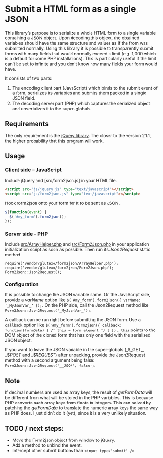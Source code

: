 # Submit a HTML form as a single JSON #

This library’s purpose is to serialize a whole HTML form to a single variable containing a JSON object. Upon decoding this object, the obtained variables should have the same structure and values as if the from was submitted normally. Using this library it is possible to transparently submit forms with many fields that would normally exceed a limit (e.g. 1,000 which is a default for some PHP installations). This is particularly useful if the limit can’t be set to infinite and you don’t know how many fields your form would have.

It consists of two parts:

1. The encoding client part (JavaScript) which binds to the submit event of a form, serializes its variables and submits them packed in a single JSON field.
2. The decoding server part (PHP) which captures the serialized object and unserializes it to the super-globals.

## Requirements ##

The only requirement is the [jQuery library](http://jquery.com/). The closer to the version 2.1.1, the higher probability that this program will work.

## Usage ##

### Client side – JavaScript ###

Include jQuery and [src/form2json.js] in your HTML file.

```html
<script src="js/jquery.js" type="text/javascript"></script>
<script src="js/form2json.js" type="text/javascript"></script>
```

Hook form2json onto your form for it to be sent as JSON.

```js
$(function(event) {
  $('#my_form').form2json();
});
```

### Server side – PHP ###

Include [src/ArrayHelper.php](https://github.com/Glutexo/form2json/blob/master/src/ArrayHelper.php) and [src/Form2Json.php](https://github.com/Glutexo/form2json/blob/master/src/Form2Json.php) in your application initialization script as soon as possible. Then run its _Json2Request_ static method.

```
require('vendor/glutexo/form2json/ArrayHelper.php');
require('vendor/glutexo/form2json/Form2Json.php');
Form2Json::Json2Request();
```

### Configuration ###

It is possible to change the JSON variable name. On the JavaScript side, provide a _varName_ option like `$('#my_form').form2json({ varName: '_MyJsonVar_' });`. On the PHP side, call the Json2Request method like `Form2Json::Json2Request('_MyJsonVar_');`.

A callback can be run right before submitting the JSON form. Use a `callback` option like `$('#my_form').form2json({ callback: function(formData) { /* this = form element */ } });`. `this` points to the DOM object of the cloned form that has only one field with the serialized JSON object.

If you want to leave the JSON variable in the super-globals (_$_GET_, _$_POST_ and _$_REQUEST_) after unpacking, provide the Json2Request method with a second argument being false: `Form2Json::Json2Request('__JSON', false);`.

## Note ##

If decimal numbers are used as array keys, the result of _getFormData_ will be different from what will be stored in the PHP variables. This is because PHP converts such array keys from floats to integers. This can solved by patching the _getFormData_ to translate the numeric array keys the same way as PHP does. I just didn’t do it (yet), since it is a very unlikely situation.

## TODO / next steps: ##

* Move the Form2json object from window to jQuery.
* Add a method to unbind the event.
* Intercept other submit buttons than `<input type="submit" />`